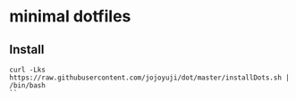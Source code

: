 # minimal dotfiles

## Install
```
curl -Lks https://raw.githubusercontent.com/jojoyuji/dot/master/installDots.sh | /bin/bash
``
